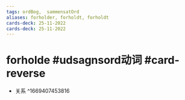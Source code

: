 ```yaml
---
tags: ordBog,  sammensatOrd 
aliases: forholder, forholdt, forholdt
cards-deck: 25-11-2022
cards-deck: 25-11-2022
---
```


# forholde #udsagnsord动词  #card-reverse 
- 关系
^1669407453816
